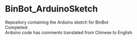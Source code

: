 # BinBot_ArduinoSketch
Repository containing the Arduino sketch for BinBot<br/>
Completed:<br/>
  Arduino code has comments translated from Chinese to English
